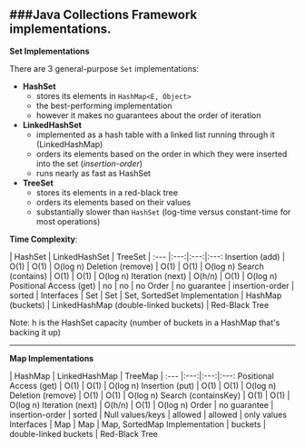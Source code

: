 ###Java Collections Framework implementations.
---

**Set Implementations**

There are 3 general-purpose `Set` implementations: 

- **HashSet** 
	- stores its elements in `HashMap<E, Object>`
	- the best-performing implementation
	- however it makes no guarantees about the order of iteration
- **LinkedHashSet**
	- implemented as a hash table with a linked list running through it (LinkedHashMap)
	- orders its elements based on the order in which they were inserted into the set (*insertion-order*)
	- runs nearly as fast as HashSet
- **TreeSet**
	- stores its elements in a red-black tree
	- orders its elements based on their values
	- substantially slower than `HashSet` (log-time versus constant-time for most operations)


**Time Complexity**:

  | HashSet | LinkedHashSet | TreeSet |
:--- |:---:|:---:|:---:
Insertion (add) | O(1) | O(1) | O(log n)
Deletion (remove) | O(1) | O(1) | O(log n)
Search (contains) | O(1) | O(1) | O(log n)
Iteration (next) | O(h/n) | O(1) | O(log n)
Positional Access (get) | no | no | no
Order | no guarantee | insertion-order | sorted | 
Interfaces | Set | Set | Set, SortedSet
Implementation | HashMap (buckets) | LinkedHashMap (double-linked buckets) | Red-Black Tree

Note: h is the HashSet capacity (number of buckets in a HashMap that's backing it up)

---

**Map Implementations**

  | HashMap | LinkedHashMap | TreeMap |
:--- |:---:|:---:|:---:
Positional Access (get) | O(1)  | O(1)  | O(log n)
Insertion (put) | O(1) | O(1) | O(log n)
Deletion (remove) | O(1) | O(1) | O(log n)
Search (containsKey) | O(1) | O(1) | O(log n)
Iteration (next) | O(h/n) | O(1) | O(log n)
Order | no guarantee | insertion-order | sorted | 
Null values/keys | allowed | allowed | only values 
Interfaces | Map | Map | Map, SortedMap
Implementation | buckets | double-linked buckets | Red-Black Tree


